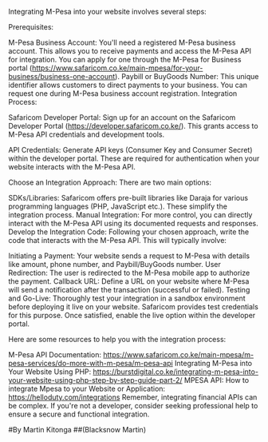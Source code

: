 Integrating M-Pesa into your website involves several steps:

Prerequisites:

M-Pesa Business Account: You'll need a registered M-Pesa business account. This allows you to receive payments and access the M-Pesa API for integration. You can apply for one through the M-Pesa for Business portal (https://www.safaricom.co.ke/main-mpesa/for-your-business/business-one-account).
Paybill or BuyGoods Number: This unique identifier allows customers to direct payments to your business. You can request one during M-Pesa business account registration.
Integration Process:

Safaricom Developer Portal: Sign up for an account on the Safaricom Developer Portal (https://developer.safaricom.co.ke/). This grants access to M-Pesa API credentials and development tools.

API Credentials: Generate API keys (Consumer Key and Consumer Secret) within the developer portal. These are required for authentication when your website interacts with the M-Pesa API.

Choose an Integration Approach: There are two main options:

SDKs/Libraries: Safaricom offers pre-built libraries like Daraja for various programming languages (PHP, JavaScript etc.). These simplify the integration process.
Manual Integration: For more control, you can directly interact with the M-Pesa API using its documented requests and responses.
Develop the Integration Code: Following your chosen approach, write the code that interacts with the M-Pesa API. This will typically involve:

Initiating a Payment: Your website sends a request to M-Pesa with details like amount, phone number, and Paybill/BuyGoods number.
User Redirection: The user is redirected to the M-Pesa mobile app to authorize the payment.
Callback URL: Define a URL on your website where M-Pesa will send a notification after the transaction (successful or failed).
Testing and Go-Live: Thoroughly test your integration in a sandbox environment before deploying it live on your website. Safaricom provides test credentials for this purpose. Once satisfied, enable the live option within the developer portal.

Here are some resources to help you with the integration process:

M-Pesa API Documentation: https://www.safaricom.co.ke/main-mpesa/m-pesa-services/do-more-with-m-pesa/m-pesa-api
Integrating M-Pesa into Your Website Using PHP: https://burstdigital.co.ke/integrating-m-pesa-into-your-website-using-php-step-by-step-guide-part-2/
MPESA API: How to integrate Mpesa to your Website or Application: https://helloduty.com/integrations
Remember, integrating financial APIs can be complex. If you're not a developer, consider seeking professional help to ensure a secure and functional integration.

#By Martin Kitonga
##(Blacksnow Martin)